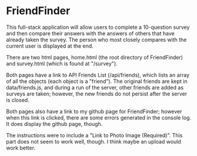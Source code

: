 # FriendFinder
This full-stack application will allow users to complete a 10-question survey and then compare their answers with the answers of others that have already taken the survey.  The person who most closely compares with the current user is displayed at the end.

There are two html pages, home.html (the root directory of FriendFinder) and survey.html (which is found at "/survey").  

Both pages have a link to API Friends List (/api/friends), which lists an array of all the objects (each object is a "friend").  The original friends are kept in data/friends.js, and during a run of the server, other friends are added as surveys are taken; however, the new friends do not persist after the server is closed.

Both pages also have a link to my github page for FriendFinder; however when this link is clicked, there are some errors generated in the console log.  It does display the github page, though.

The instructions were to include a "Link to Photo Image (Required)".  This part does not seem to work well, though. I think maybe an upload would work better.